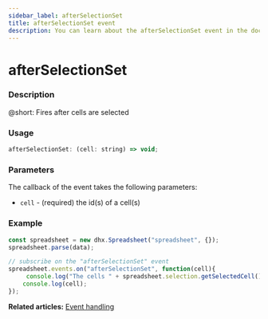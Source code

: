 ```yaml
---
sidebar_label: afterSelectionSet
title: afterSelectionSet event
description: You can learn about the afterSelectionSet event in the documentation of the DHTMLX JavaScript Spreadsheet library. Browse developer guides and API reference, try out code examples and live demos, and download a free 30-day evaluation version of DHTMLX Spreadsheet.
---
```


# afterSelectionSet

### Description

@short: Fires after cells are selected

### Usage

~~~jsx
afterSelectionSet: (cell: string) => void;
~~~

### Parameters

The callback of the event takes the following parameters:

- `cell` - (required) the id(s) of a cell(s)

### Example

~~~jsx {5-8}
const spreadsheet = new dhx.Spreadsheet("spreadsheet", {});
spreadsheet.parse(data);

// subscribe on the "afterSelectionSet" event
spreadsheet.events.on("afterSelectionSet", function(cell){
     console.log("The cells " + spreadsheet.selection.getSelectedCell() + " are selected");
    console.log(cell);
});
~~~

**Related articles:** [Event handling](handling_events.md)
